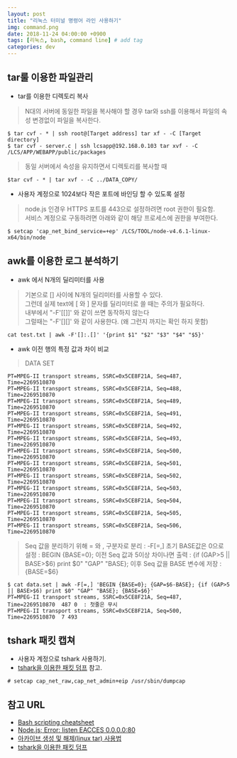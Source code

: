 ```yaml
---
layout: post
title: "리눅스 터미널 명령어 라인 사용하기"
img: command.png
date: 2018-11-24 04:00:00 +0900
tags: [리눅스, bash, command line] # add tag
categories: dev
---
```


## tar룰 이용한 파일관리


- tar를 이용한 디렉토리 복사 

> N대의 서버에 동일한 파일을 복사해야 할 경우 tar와 ssh를 이용해서 파일의 속성 변경없이 파일을 복사한다.  

```
$ tar cvf - * | ssh root@[Target address] tar xf - -C [Target directory] 
$ tar cvf - server.c | ssh lcsapp@192.168.0.103 tar xvf - -C /LCS/APP/WEBAPP/public/packages
``` 

> 동일 서버에서 속성을 유지하면서 디렉토리를 복사할 때  

```
$tar cvf - * | tar xvf - -C ../DATA_COPY/
```

- 사용자 계정으로 1024보다 작은 포트에 바인딩 할 수 있도록 설정 

> node.js 인경우 HTTPS 포트를 443으로 설정하려면 root 권한이 필요함.  
> 서비스 계정으로 구동하려면 아래와 같이 해당 프로세스에 권한을 부여한다.  

```
$ setcap 'cap_net_bind_service=+ep' /LCS/TOOL/node-v4.6.1-linux-x64/bin/node
```

## awk를 이용한 로그 분석하기 

- awk 에서 N개의 딜리미터를 사용  

> 기본으로 [] 사이에 N개의 딜리미터를 사용할 수 있다.  
> 그런데 실제 text에 [ 와 ] 문자를 딜리미터로 쓸 때는 주의가 필요하다.  
> 내부에서 "-F'[[]]' 와 같이 쓰면 동작하지 않는다  
> 그럴때는 "-F'[][]' 와 같이 사용한다. (왜 그런지 까지는 확인 하지 못함)  

```
cat test.txt | awk -F'[]:.[]' '{print $1" "$2" "$3" "$4" "$5}'
```

- awk 이전 행의 특정 값과 차이 비교
> DATA SET
```
PT=MPEG-II transport streams, SSRC=0x5CE8F21A, Seq=487, Time=2269510870 
PT=MPEG-II transport streams, SSRC=0x5CE8F21A, Seq=488, Time=2269510870 
PT=MPEG-II transport streams, SSRC=0x5CE8F21A, Seq=489, Time=2269510870 
PT=MPEG-II transport streams, SSRC=0x5CE8F21A, Seq=491, Time=2269510870 
PT=MPEG-II transport streams, SSRC=0x5CE8F21A, Seq=492, Time=2269510870 
PT=MPEG-II transport streams, SSRC=0x5CE8F21A, Seq=493, Time=2269510870 
PT=MPEG-II transport streams, SSRC=0x5CE8F21A, Seq=500, Time=2269510870 
PT=MPEG-II transport streams, SSRC=0x5CE8F21A, Seq=501, Time=2269510870 
PT=MPEG-II transport streams, SSRC=0x5CE8F21A, Seq=502, Time=2269510870 
PT=MPEG-II transport streams, SSRC=0x5CE8F21A, Seq=503, Time=2269510870 
PT=MPEG-II transport streams, SSRC=0x5CE8F21A, Seq=504, Time=2269510870 
PT=MPEG-II transport streams, SSRC=0x5CE8F21A, Seq=505, Time=2269510870 
PT=MPEG-II transport streams, SSRC=0x5CE8F21A, Seq=506, Time=2269510870 
```

> Seq 값을 분리하기 위해 = 와 , 구분자로 분리 : -F[=,] 
> 초기 BASE값은 0으로 설정 : BEGIN {BASE=0};
> 이전 Seq 값과 5이상 차이나면 출력 : {if (GAP>5 || BASE>$6) print $0" "GAP" "BASE};
> 이후 Seq 값을 BASE 변수에 저장 : {BASE=$6}

```
$ cat data.set | awk -F[=,] 'BEGIN {BASE=0}; {GAP=$6-BASE}; {if (GAP>5 || BASE>$6) print $0" "GAP" "BASE}; {BASE=$6}'  
PT=MPEG-II transport streams, SSRC=0x5CE8F21A, Seq=487, Time=2269510870  487 0	: 첫줄은 무시
PT=MPEG-II transport streams, SSRC=0x5CE8F21A, Seq=500, Time=2269510870  7 493
```

## tshark 패킷 캡쳐  

- 사용자 계정으로 tshark 사용하기. 
- [tshark을 이용한 패킷 덤프](https://butteryoon.github.io/dev/2019/05/19/pcketdump.html) 참고. 
```
# setcap cap_net_raw,cap_net_admin+eip /usr/sbin/dumpcap
```

## 참고 URL
- [Bash scripting cheatsheet](https://devhints.io/bash.html)
- [Node.js; Error: listen EACCES 0.0.0.0:80](https://geunhokhim.wordpress.com/2016/03/29/nodejs-error-listen-eacces-0-0-0-0-80/)
- [아카이브 생성 및 해제(linux tar) 사용법](https://jdm.kr/blog/14)
- [tshark을 이용한 패킷 덤프](https://butteryoon.github.io/dev/2019/05/19/pcketdump.html)


[Bash]: https://www.gnu.org/software/bash/
